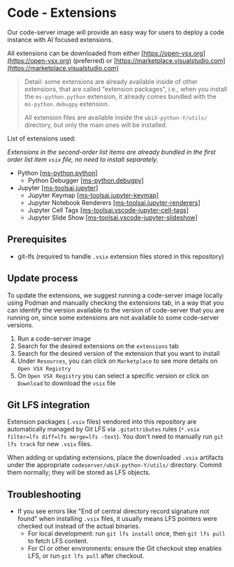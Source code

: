 # Code - Extensions

Our code-server image will provide an easy way for users to deploy a code instance with AI focused extensions.

All extensions can be downloaded from either [https://open-vsx.org](https://open-vsx.org) (preferred) or [https://marketplace.visualstudio.com](https://marketplace.visualstudio.com)

> Detail: some extensions are already available inside of other extensions, that are called "extension packages", i.e., when you install the `ms-python.python` extension, it already comes bundled with the `ms-python.debugpy` extension.
>
> All extension files are available inside the `ubiX-python-Y/utils/` directory, but only the main ones will be installed.

List of extensions used:

_Extensions in the second-order list items are already bundled in the first order list item `vsix` file, no need to install separately._

- Python [[ms-python.python]](https://open-vsx.org/extension/ms-python/python)
  - Python Debugger [[ms-python.debugpy]](https://open-vsx.org/extension/ms-python/debugpy)
- Jupyter [[ms-toolsai.jupyter]](https://open-vsx.org/extension/ms-toolsai/jupyter)
  - Jupyter Keymap [[ms-toolsai.jupyter-keymap]](https://open-vsx.org/extension/ms-toolsai/jupyter-keymap)
  - Jupyter Notebook Renderers [[ms-toolsai.jupyter-renderers]](https://open-vsx.org/extension/ms-toolsai/jupyter-renderers)
  - Jupyter Cell Tags [[ms-toolsai.vscode-jupyter-cell-tags]](https://open-vsx.org/extension/ms-toolsai/vscode-jupyter-cell-tags)
  - Jupyter Slide Show [[ms-toolsai.vscode-jupyter-slideshow]](https://open-vsx.org/extension/ms-toolsai/vscode-jupyter-slideshow)

## Prerequisites

- git-lfs (required to handle `.vsix` extension files stored in this repository)

## Update process

To update the extensions, we suggest running a code-server image locally using Podman and manually checking the extensions tab, in a way that you can identify the version available to the version of code-server that you are running on, since some extensions are not available to some code-server versions.

1. Run a code-server image
2. Search for the desired extensions on the `extensions` tab
3. Search for the desired version of the extension that you want to install
4. Under `Resources`, you can click on `Marketplace` to see more details on `Open VSX Registry`
  1. On `Open VSX Registry` you can select a specific version or click on `Download` to download the `vsix` file

## Git LFS integration

Extension packages (`.vsix` files) vendored into this repository are automatically managed by Git LFS via `.gitattributes` rules (`*.vsix filter=lfs diff=lfs merge=lfs -text`). You don't need to manually run `git lfs track` for new `.vsix` files.

When adding or updating extensions, place the downloaded `.vsix` artifacts under the appropriate `codeserver/ubiX-python-Y/utils/` directory. Commit them normally; they will be stored as LFS objects.

## Troubleshooting

- If you see errors like "End of central directory record signature not found" when installing `.vsix` files, it usually means LFS pointers were checked out instead of the actual binaries.
  - For local development: run `git lfs install` once, then `git lfs pull` to fetch LFS content.
  - For CI or other environments: ensure the Git checkout step enables LFS, or run `git lfs pull` after checkout.
